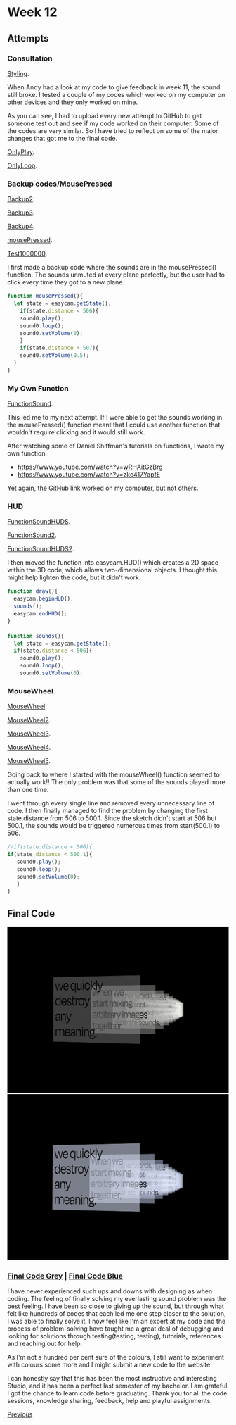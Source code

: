 # Week 12

## Attempts

### Consultation

[Styling](https://kristinegudmundsen.github.io/CodeWords/SKO/Week_12/MajorProjectSketch14/).

When Andy had a look at my code to give feedback in week 11, the sound still broke. I tested a couple of my codes which worked on my computer on other devices and they only worked on mine. 

As you can see, I had to upload every new attempt to GitHub to get someone test out and see if my code worked on their computer. Some of the codes are very similar. So I have tried to reflect on some of the major changes that got me to the final code. 

[OnlyPlay](https://kristinegudmundsen.github.io/CodeWords/SKO/Week_12/MajorProjectSketchOnlyPlay/).

[OnlyLoop](https://kristinegudmundsen.github.io/CodeWords/SKO/Week_12/MajorProjectSketchOnlyLoop/).

### Backup codes/MousePressed

[Backup2](https://kristinegudmundsen.github.io/CodeWords/SKO/Week_12/MajorProjectSketchBackup2/).

[Backup3](https://kristinegudmundsen.github.io/CodeWords/SKO/Week_12/MajorProjectSketchBackup3/).

[Backup4](https://kristinegudmundsen.github.io/CodeWords/SKO/Week_12/MajorProjectSketchBackup4/).

[mousePressed](https://kristinegudmundsen.github.io/CodeWords/SKO/Week_12/MajorProjectSketchTest100/).

[Test1000000](https://kristinegudmundsen.github.io/CodeWords/SKO/Week_12/MajorProjectSketch16/).

I first made a backup code where the sounds are in the mousePressed() function. The sounds unmuted at every plane perfectly, but the user had to click every time they got to a new plane. 

```javascript
function mousePressed(){
  let state = easycam.getState();
    if(state.distance < 506){
    sound0.play();
    sound0.loop();
    sound0.setVolume(0);
    } 
    if(state.distance > 507){
    sound0.setVolume(0.5);
  }
}
```

### My Own Function

[FunctionSound](https://kristinegudmundsen.github.io/CodeWords/SKO/Week_12/MajorProjectSketchFunctionSounds/).

This led me to my next attempt. If I were able to get the sounds working in the mousePressed() function meant that I could use another function that wouldn't require clicking and it would still work. 

After watching some of Daniel Shiffman's tutorials on functions, I wrote my own function. 
* https://www.youtube.com/watch?v=wRHAitGzBrg
* https://www.youtube.com/watch?v=zkc417YapfE

Yet again, the GitHub link worked on my computer, but not others. 

### HUD

[FunctionSoundHUDS](https://kristinegudmundsen.github.io/CodeWords/SKO/Week_12/MajorProjectSketchFunctionSoundsHUDS/).

[FunctionSound2](https://kristinegudmundsen.github.io/CodeWords/SKO/Week_12/MajorProjectSketchFunctionSounds2/).

[FunctionSoundHUDS2](https://kristinegudmundsen.github.io/CodeWords/SKO/Week_12/MajorProjectSketchFunctionSoundsHUDS2/).

I then moved the function into easycam.HUD() which creates a 2D space within the 3D code, which allows two-dimensional objects. I thought this might help lighten the code, but it didn't work. 

```javascript
function draw(){
  easycam.beginHUD();
  sounds();
  easycam.endHUD();
}

function sounds(){
  let state = easycam.getState();
  if(state.distance < 506){
    sound0.play();
    sound0.loop();
    sound0.setVolume(0);
 ```

### MouseWheel

[MouseWheel](https://kristinegudmundsen.github.io/CodeWords/SKO/Week_12/MajorProjectSketchMouseWheel/).

[MouseWheel2](https://kristinegudmundsen.github.io/CodeWords/SKO/Week_12/MajorProjectSketchMouseWheel2/).

[MouseWheel3](https://kristinegudmundsen.github.io/CodeWords/SKO/Week_12/MajorProjectSketchMouseWheel3/).

[MouseWheel4](https://kristinegudmundsen.github.io/CodeWords/SKO/Week_12/MajorProjectSketchMouseWheel4/).

[MouseWheel5](https://kristinegudmundsen.github.io/CodeWords/SKO/Week_12/MajorProjectSketchMouseWheel5/).


Going back to where I started with the mouseWheel() function seemed to actually work!! The only problem was that some of the sounds played more than one time. 


I went through every single line and removed every unnecessary line of code. I then finally managed to find the problem by changing the first state.distance from 506 to 500.1. Since the sketch didn't start at 506 but 500.1, the sounds would be triggered numerous times from start(500.1) to 506. 

```javascript
//if(state.distance < 506){
if(state.distance < 500.1){
   sound0.play();
   sound0.loop();
   sound0.setVolume(0);
   }
}
```

## Final Code

![1](https://github.com/KristineGudmundsen/CodeWords/raw/master/SKO/Week_12/KristineGudmundsen_HeroImage5.jpg)
![2](https://github.com/KristineGudmundsen/CodeWords/raw/master/SKO/Week_12/KristineGudmundsen_HeroImage2.jpg)
### [Final Code Grey](https://kristinegudmundsen.github.io/CodeWords/SKO/Week_12/CodeWords1/) | [Final Code Blue](https://kristinegudmundsen.github.io/CodeWords/SKO/Week_12/CodeWords0/)

I have never experienced such ups and downs with designing as when coding. The feeling of finally solving my everlasting sound problem was the best feeling. I have been so close to giving up the sound, but through what felt like hundreds of codes that each led me one step closer to the solution, I was able to finally solve it. I now feel like I'm an expert at my code and the process of problem-solving have taught me a great deal of debugging and looking for solutions through testing(testing, testing), tutorials, references and reaching out for help.

As I'm not a hundred per cent sure of the colours, I still want to experiment with colours some more and I might submit a new code to the website. 

I can honestly say that this has been the most instructive and interesting Studio, and it has been a perfect last semester of my bachelor. I am grateful I got the chance to learn code before graduating. Thank you for all the code sessions, knowledge sharing, feedback, help and playful assignments. 


[Previous](https://github.com/KristineGudmundsen/CodeWords/tree/master/SKO/Week_11)
